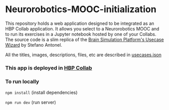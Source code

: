 # Neurorobotics-MOOC-initialization
This repository holds a web application designed to be integrated as an HBP Collab application. It allows you select to a Neurorobotics MOOC and to run its exercises in a Jupyter notebook hosted by one of your Collabs. 
The source code is a slim replica of the [Brain Simulation Platform's Usecase Wizard](https://github.com/antonelepfl/usecases) by Stefano Antonel.

All the titles, images, descriptions, files, etc are described in [usecases.json](/src/assets/config_files/usecases.json)

### This app is deployed in [HBP Collab](https://collab.humanbrainproject.eu/#/collab/1655/nav/66850)

### To run locally
``` npm install ``` (install dependencies)

``` npm run dev ``` (run server)

